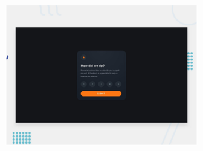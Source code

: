 
![Design preview for the Interactive rating component coding challenge](./design/desktop-preview.jpg)

